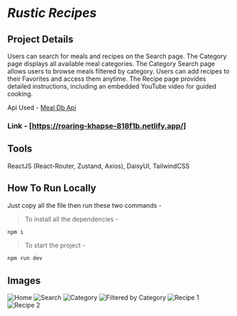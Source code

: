 # _Rustic Recipes_

## Project Details

Users can search for meals and recipes on the Search page.
The Category page displays all available meal categories.
The Category Search page allows users to browse meals filtered by category.
Users can add recipes to their Favorites and access them anytime.
The Recipe page provides detailed instructions, including an embedded YouTube video for guided cooking.

Api Used - [Meal Db Api](https://www.themealdb.com/api.php)

### Link - [https://roaring-khapse-818f1b.netlify.app/]

## Tools

ReactJS (React-Router, Zustand, Axios), DaisyUI, TailwindCSS

## How To Run Locally

Just copy all the file then run these two commands -

> To install all the dependencies -

```bash
npm i 
```

> To start the project -

```bash
npm run dev
```

## Images

![Home](https://user-images.githubusercontent.com/110087385/236862220-ffef3b47-aa33-4b23-95e2-565733e2913d.png)
![Search](https://user-images.githubusercontent.com/110087385/236862245-6e780180-df1d-42e1-a6df-dc7fd84241f7.png)
![Category](https://user-images.githubusercontent.com/110087385/236862255-94944a09-f7eb-499e-b70e-b2d07d9f8702.png)
![Filtered by Category](https://user-images.githubusercontent.com/110087385/236862264-180d8686-66ee-4c87-aafa-9573f19acc2c.png)
![Recipe 1](https://user-images.githubusercontent.com/110087385/236862235-14a55e5f-4084-4ebf-93a5-6721d2427419.png)
![Recipe 2](https://user-images.githubusercontent.com/110087385/236862240-30e917e1-6fda-4376-a9eb-8065e9cd1a98.png)
